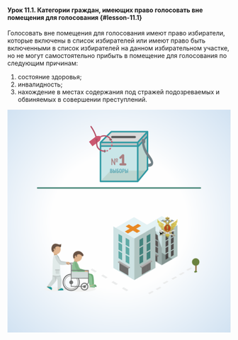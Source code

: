 #### Урок 11.1. Категории граждан, имеющих право голосовать вне помещения для голосования {#lesson-11.1}

Голосовать вне помещения для голосования имеют право избиратели, которые включены в список избирателей или имеют право быть включенными в список избирателей на данном избирательном участке, но не могут самостоятельно прибыть в помещение для голосования по следующим причинам:

1. состояние здоровья; 
2. инвалидность; 
3. нахождение в местах содержания под стражей подозреваемых и обвиняемых в совершении преступлений. 

![Рисунок 11.1.1. Голосовать вне помещения для голосования имеют право избиратели по состоянию здоровья, инвалидности либо если содержатся под стражей. ](./4.11.1.1.svg)
